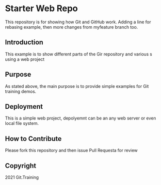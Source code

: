 # Starter Web Repo

This repository is for showing how Git and GitHub work. Adding a line for rebasing example,
then more changes from myfeature branch too.

## Introduction

This example is to show different parts of the Gir repository and various s
using a web project

## Purpose

As stated above, the main purpose is to provide simple examples for Git
training demos.

## Deployment

This is a simple web project, depolyemnt can be an any web server or even local file system.

## How to Contribute

Please fork this repository and then issue Pull Requesta for review

## Copyright

2021 Git.Training